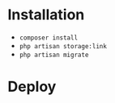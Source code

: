 # Installation

- `composer install`
- `php artisan storage:link`
- `php artisan migrate`

# Deploy
